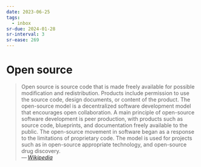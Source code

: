 ```yaml
---
date: 2023-06-25
tags:
  - inbox
sr-due: 2024-01-28
sr-interval: 3
sr-ease: 269
---
```

# Open source

> Open source is source code that is made freely available for possible
> modification and redistribution. Products include permission to use the source
> code, design documents, or content of the product. The open-source model is a
> decentralized software development model that encourages open collaboration. A
> main principle of open-source software development is peer production, with
> products such as source code, blueprints, and documentation freely available
> to the public. The open-source movement in software began as a response to the
> limitations of proprietary code. The model is used for projects such as in
> open-source appropriate technology, and open-source drug discovery.\
> — <cite>[Wikipedia](https://en.wikipedia.org/wiki/Open_source)</cite>

